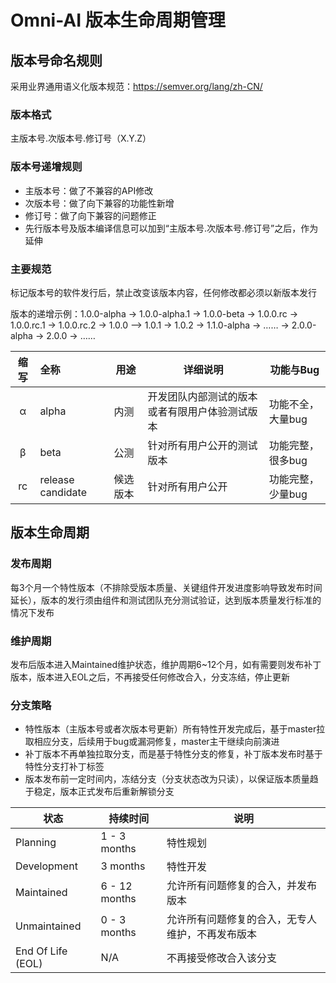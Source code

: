 # Omni-AI 版本生命周期管理

## 版本号命名规则

采用业界通用语义化版本规范：https://semver.org/lang/zh-CN/

### 版本格式

主版本号.次版本号.修订号（X.Y.Z）

### 版本号递增规则

* 主版本号：做了不兼容的API修改
* 次版本号：做了向下兼容的功能性新增
* 修订号：做了向下兼容的问题修正
* 先行版本号及版本编译信息可以加到“主版本号.次版本号.修订号”之后，作为延伸

### 主要规范

标记版本号的软件发行后，禁止改变该版本内容，任何修改都必须以新版本发行

版本的递增示例：1.0.0-alpha  -> 1.0.0-alpha.1 -> 1.0.0-beta -> 1.0.0.rc -> 1.0.0.rc.1 -> 1.0.0.rc.2 -> 1.0.0 –> 1.0.1 -> 1.0.2 -> 1.1.0-alpha
-> …… -> 2.0.0-alpha -> 2.0.0 -> ……

| 缩写 | 全称              | 用途     | 详细说明                                       | 功能与Bug         |
| :--: | :---------------- | -------- | ---------------------------------------------- | ----------------- |
|  α  | alpha             | 内测     | 开发团队内部测试的版本或者有限用户体验测试版本 | 功能不全，大量bug |
|  β  | beta              | 公测     | 针对所有用户公开的测试版本                     | 功能完整，很多bug |
|  rc  | release candidate | 候选版本 | 针对所有用户公开                               | 功能完整，少量bug |

## 版本生命周期

### 发布周期

每3个月一个特性版本（不排除受版本质量、关键组件开发进度影响导致发布时间延长），版本的发行须由组件和测试团队充分测试验证，达到版本质量发行标准的情况下发布

### 维护周期

发布后版本进入Maintained维护状态，维护周期6~12个月，如有需要则发布补丁版本，版本进入EOL之后，不再接受任何修改合入，分支冻结，停止更新

### 分支策略

* 特性版本（主版本号或者次版本号更新）所有特性开发完成后，基于master拉取相应分支，后续用于bug或漏洞修复，master主干继续向前演进
* 补丁版本不再单独拉取分支，而是基于特性分支的修复，补丁版本发布时基于特性分支打补丁标签
* 版本发布前一定时间内，冻结分支（分支状态改为只读），以保证版本质量趋于稳定，版本正式发布后重新解锁分支

| 状态              | 持续时间      | 说明                                             |
| ----------------- | ------------- | ------------------------------------------------ |
| Planning          | 1 - 3 months  | 特性规划                                         |
| Development       | 3 months      | 特性开发                                         |
| Maintained        | 6 - 12 months | 允许所有问题修复的合入，并发布版本               |
| Unmaintained      | 0 - 3 months  | 允许所有问题修复的合入，无专人维护，不再发布版本 |
| End Of Life (EOL) | N/A           | 不再接受修改合入该分支                           |
